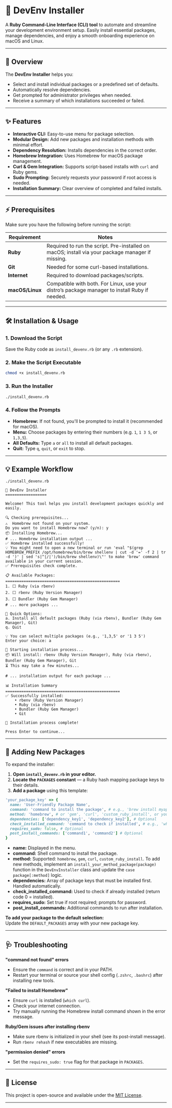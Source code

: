 # 🚀 DevEnv Installer

A **Ruby Command-Line Interface (CLI) tool** to automate and streamline your development environment setup. Easily install essential packages, manage dependencies, and enjoy a smooth onboarding experience on macOS and Linux.

---

## 📖 Overview

The **DevEnv Installer** helps you:

- Select and install individual packages or a predefined set of defaults.
- Automatically resolve dependencies.
- Get prompted for administrator privileges when needed.
- Receive a summary of which installations succeeded or failed.

---

## ✨ Features

- **Interactive CLI:** Easy-to-use menu for package selection.
- **Modular Design:** Add new packages and installation methods with minimal effort.
- **Dependency Resolution:** Installs dependencies in the correct order.
- **Homebrew Integration:** Uses Homebrew for macOS package management.
- **Curl & Gem Integration:** Supports script-based installs with `curl` and Ruby gems.
- **Sudo Prompting:** Securely requests your password if root access is needed.
- **Installation Summary:** Clear overview of completed and failed installs.

---

## ⚡ Prerequisites

Make sure you have the following before running the script:

| Requirement       | Notes                                                                                          |
|-------------------|------------------------------------------------------------------------------------------------|
| **Ruby**          | Required to run the script. Pre-installed on macOS; install via your package manager if missing. |
| **Git**           | Needed for some curl-based installations.                                                     |
| **Internet**      | Required to download packages/scripts.                                                        |
| **macOS/Linux**   | Compatible with both. For Linux, use your distro’s package manager to install Ruby if needed.  |

---

## 🛠️ Installation & Usage

### 1. **Download the Script**

Save the Ruby code as `install_devenv.rb` (or any `.rb` extension).

### 2. **Make the Script Executable**

```bash
chmod +x install_devenv.rb
```

### 3. **Run the Installer**

```bash
./install_devenv.rb
```

### 4. **Follow the Prompts**

- **Homebrew:** If not found, you'll be prompted to install it (recommended for macOS).
- **Menu:** Choose packages by entering their numbers (e.g. `1`, `1 3 5`, or `1,3,5`).
- **All Defaults:** Type `a` or `all` to install all default packages.
- **Quit:** Type `q`, `quit`, or `exit` to stop.

---

## 💡 Example Workflow

```
./install_devenv.rb

🚀 DevEnv Installer
==================

Welcome! This tool helps you install development packages quickly and easily.

🔍 Checking prerequisites...
⚠️  Homebrew not found on your system.
Do you want to install Homebrew now? (y/n): y
📦 Installing Homebrew...
# ... Homebrew installation output ...
✅ Homebrew installed successfully!
💡 You might need to open a new terminal or run 'eval "$(grep HOMEBREW_PREFIX /opt/homebrew/bin/brew shellenv | cut -d '=' -f 2 | tr -d ')' | sed 's|^|/|')/bin/brew shellenv)\"' to make 'brew' command available in your current session.
✅ Prerequisites check complete.

📋 Available Packages:
==================================================
1. ⬜ Ruby (via rbenv)
2. ⬜ rbenv (Ruby Version Manager)
3. ⬜ Bundler (Ruby Gem Manager)
# ... more packages ...

🎯 Quick Options:
a. Install all default packages (Ruby (via rbenv), Bundler (Ruby Gem Manager), Git)
q. Quit

💡 You can select multiple packages (e.g., '1,3,5' or '1 3 5')
Enter your choice: a

🔧 Starting installation process...
📦 Will install: rbenv (Ruby Version Manager), Ruby (via rbenv), Bundler (Ruby Gem Manager), Git
⏳ This may take a few minutes...

# ... installation output for each package ...

📊 Installation Summary
==================================================
✅ Successfully installed:
    • rbenv (Ruby Version Manager)
    • Ruby (via rbenv)
    • Bundler (Ruby Gem Manager)
    • Git

🎉 Installation process complete!

Press Enter to continue...
```

---

## 🧩 Adding New Packages

To expand the installer:

1. **Open `install_devenv.rb` in your editor.**
2. **Locate the `PACKAGES` constant** — a Ruby hash mapping package keys to their details.
3. **Add a package** using this template:

```ruby
'your_package_key' => {
  name: 'User-Friendly Package Name',
  command: 'command to install the package', # e.g., 'brew install myapp', 'gem install mygem'
  method: 'homebrew', # or 'gem', 'curl', 'custom_ruby_install', or your custom method
  dependencies: ['dependency_key1', 'dependency_key2'], # Optional
  check_installed_command: 'command to check if installed', # e.g., 'which myapp'
  requires_sudo: false, # Optional
  post_install_commands: ['command1', 'command2'] # Optional
}
```

- **name:** Displayed in the menu.
- **command:** Shell command to install the package.
- **method:** Supported: `homebrew`, `gem`, `curl`, `custom_ruby_install`. To add new methods, implement an `install_your_method_package(package)` function in the `DevEnvInstaller` class and update the `case package[:method]` logic.
- **dependencies:** Array of package keys that must be installed first. Handled automatically.
- **check_installed_command:** Used to check if already installed (return code 0 = installed).
- **requires_sudo:** Set true if root required; prompts for password.
- **post_install_commands:** Additional commands to run after installation.

**To add your package to the default selection:**  
Update the `DEFAULT_PACKAGES` array with your new package key.

---

## 🩺 Troubleshooting

**"command not found" errors**
- Ensure the `command` is correct and in your PATH.
- Restart your terminal or source your shell config (`.zshrc`, `.bashrc`) after installing new tools.

**"Failed to install Homebrew"**
- Ensure `curl` is installed (`which curl`).
- Check your internet connection.
- Try manually running the Homebrew install command shown in the error message.

**Ruby/Gem issues after installing rbenv**
- Make sure rbenv is initialized in your shell (see its post-install message).
- Run `rbenv rehash` if new executables are missing.

**"permission denied" errors**
- Set the `requires_sudo: true` flag for that package in `PACKAGES`.

---

## 📄 License

This project is open-source and available under the [MIT License](LICENSE).

---
